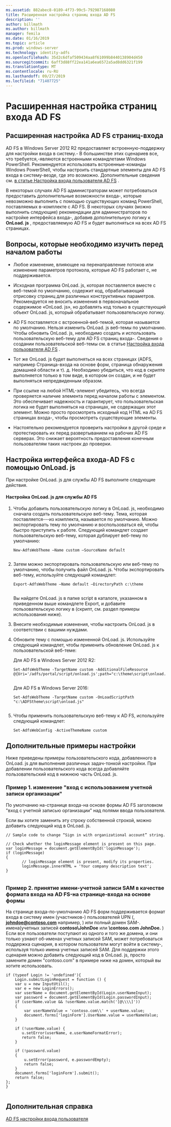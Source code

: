 ```yaml
---
ms.assetid: 882abec8-0189-4f73-99c5-792987168080
title: Расширенная настройка страниц входа AD FS
description: ''
author: billmath
ms.author: billmath
manager: femila
ms.date: 01/16/2019
ms.topic: article
ms.prod: windows-server
ms.technology: identity-adfs
ms.openlocfilehash: 35d2c6dfaf509434aa8f61099b8440138904d450
ms.sourcegitcommit: 6aff3d88ff22ea141a6ea6572a5ad8dd6321f199
ms.translationtype: MT
ms.contentlocale: ru-RU
ms.lasthandoff: 09/27/2019
ms.locfileid: "71407725"
---
```

# <a name="advanced-customization-of-ad-fs-sign-in-pages"></a>Расширенная настройка страниц входа AD FS

  
## <a name="advanced-customization-of-ad-fs-sign-in-pages"></a>Расширенная настройка AD FS страниц\-входа  
AD FS в Windows Server 2012 R2 предоставляет встроенную\-поддержку для настройки входа в систему.\- В большинстве этих сценариев все, что требуется,\-являются встроенными командлетами Windows PowerShell.  Рекомендуется использовать встроенные\-команды Windows PowerShell, чтобы настроить стандартные элементы для AD FS входа в систему\-везде, где это возможно.  Дополнительные сведения см. [в статье Настройка входа пользователя AD FS](AD-FS-user-sign-in-customization.md) .  
  
В некоторых случаях AD FS администраторам может потребоваться предоставить дополнительные возможности входа\-, которые невозможно выполнить с помощью существующих команд PowerShell, поставляемых в\-комплекте с AD FS. В некоторых случаях \(можно выполнить следующие\) рекомендации для администраторов по настройке интерфейса входа\-, добавив дополнительную логику к **OnLoad. js** , предоставляемую AD FS и будет выполняться на всех AD FS страницах.  
  
## <a name="things-to-know-before-you-start"></a>Вопросы, которые необходимо изучить перед началом работы  
  
-   Любое изменение, влияющее на перенаправление потоков или изменение параметров протокола, которые AD FS работает с, не поддерживается.
  
-   Исходная программа OnLoad. js, которая поставляется вместе с веб-темой по умолчанию, содержит код, обрабатывающий отрисовку страниц для различных конструктивных параметров. Рекомендуется не вносить изменения в первоначальное содержимое «OnLoad. js», но добавлять код только в существующий объект OnLoad. js, который обрабатывает пользовательскую логику.  
  
-   AD FS поставляется с встроенной\-веб-темой, которая называется по умолчанию. Нельзя изменить OnLoad. js веб-темы по умолчанию. Чтобы обновить OnLoad. js, необходимо создать и использовать пользовательскую веб-тему для AD FS страниц входа\-.  Сведения о создании пользовательской веб-темы см. в статье [Настройка входа пользователя AD FS](AD-FS-user-sign-in-customization.md) .  
  
-   Тот же OnLoad. js будет выполняться на всех страницах \(ADFS, например Страница\-входа на основе форм, страница обнаружения домашней области и т\). д. Необходимо убедиться, что код в скрипте выполняется только в том виде, в котором он создан, и не будет выполняться непредвиденным образом.  
  
-   При ссылке на любой HTML-элемент убедитесь, что всегда проверяется наличие элемента перед началом работы с элементом. Это обеспечивает надежность и гарантирует, что пользовательская логика не будет выполняться на страницах, не содержащих этот элемент. Можно просто просмотреть исходный код HTML на AD FS страницах входа\-, чтобы просмотреть существующие элементы.  
  
-   Настоятельно рекомендуется проверить настройки в другой среде и протестировать их перед развертыванием на рабочих AD FS серверах. Это снижает вероятность предоставления конечным пользователям таких настроек до проверки.  
  
## <a name="customizing-the-ad-fs-sign-in-experience-by-using-onloadjs"></a>Настройка интерфейса входа\-AD FS с помощью OnLoad. js  
При настройке OnLoad. js для службы AD FS выполните следующие действия.  
  
#### <a name="customizing-onloadjs-for-the-ad-fs-service"></a>Настройка OnLoad. js для службы AD FS  
  
1.  Чтобы добавить пользовательскую логику в OnLoad. js, необходимо сначала создать пользовательскую веб-тему. Тема, которая поставляется\-\-\-из комплекта, называется по умолчанию. Можно экспортировать тему по умолчанию и воспользоваться ей, чтобы быстро приступить к работе. Следующий командлет создает пользовательскую веб-тему, которая дублирует веб-тему по умолчанию:  
  
    ```  
    New-AdfsWebTheme –Name custom –SourceName default  
  
    ```  
  
2.  Затем можно экспортировать пользовательскую или веб-тему по умолчанию, чтобы получить файл OnLoad. js. Чтобы экспортировать веб-тему, используйте следующий командлет:  
  
    ```  
    Export-AdfsWebTheme –Name default –DirectoryPath c:\theme  
  
    ```  
  
    Вы найдете OnLoad. js в папке script в каталоге, указанном в приведенном выше командлете Export, и добавите пользовательскую логику в \(скрипт, см. раздел примеры использования ниже\).  
  
3.  Внесите необходимые изменения, чтобы настроить OnLoad. js в соответствии с вашими нуждами.  
  
4.  Обновите тему с помощью измененной OnLoad. js. Используйте следующий командлет, чтобы применить обновление OnLoad. js к пользовательской веб-теме:  

     Для AD FS в Windows Server 2012 R2:  

    ```  
    Set-AdfsWebTheme -TargetName custom -AdditionalFileResource @{Uri='/adfs/portal/script/onload.js';path="c:\theme\script\onload.js"}  
  
    ```  
    Для AD FS в Windows Server 2016:

     ```  
    Set-AdfsWebTheme -TargetName custom -OnLoadScriptPath "c:\ADFStheme\script\onload.js"   
  
    ```  
  
5.  Чтобы применить пользовательскую веб-тему к AD FS, используйте следующий командлет:  
  
    ```  
    Set-AdfsWebConfig -ActiveThemeName custom  
    ```  
  
## <a name="additional-customization-examples"></a>Дополнительные примеры настройки  
Ниже приведены примеры пользовательского кода, добавленного в OnLoad. js для выполнения различных задач\-тонкой настройки. При добавлении пользовательского кода всегда добавляйте пользовательский код в нижнюю часть OnLoad. js.  
  
### <a name="example-1-change-sign-in-with-organizational-account-string"></a>Пример 1. изменение "вход с использованием учетной записи организации"  
По умолчанию на\-странице входа\-на основе формы AD FS заголовком "вход с учетной записью организации" над полями ввода пользователя.  
  
Если вы хотите заменить эту строку собственной строкой, можно добавить следующий код в OnLoad. js.  
  
```  
// Sample code to change “Sign in with organizational account” string.  
  
// Check whether the loginMessage element is present on this page.  
var loginMessage = document.getElementById('loginMessage');  
if (loginMessage)  
{  
       // loginMessage element is present, modify its properties.  
       loginMessage.innerHTML = 'Your company description text';  
}  
  
```  
  
### <a name="example-2-accept-sam-account-name-as-a-login-format-on-an-ad-fs-form-based-sign-in-page"></a>Пример 2. принятие имени\-учетной записи SAM в качестве формата входа на AD FS\-на странице\-входа на основе формы  
На странице входа\-по\-умолчанию AD FS форм поддерживается формат входа в систему имен \(участников-\) пользователей UPN \(, <strong>johndoe@contoso.com</strong> например, \) или полный домен SAM\-. имена\(учетных записей **contoso\\JohnDoe** или **\\contoso.com JohnDoe.** \) Если все пользователи поступают из одного и того же домена, и они только узнают об\-именах учетных записей SAM, может потребоваться поддержка сценария, в котором пользователи могут войти в систему\-, используя только имена учетных записей SAM. Для поддержки этого сценария можно добавить следующий код в OnLoad. js, просто замените домен "contoso.com" в примере ниже на домен, который вы хотите использовать.  
  
```  
if (typeof Login != 'undefined'){  
    Login.submitLoginRequest = function () {   
    var u = new InputUtil();  
    var e = new LoginErrors();  
    var userName = document.getElementById(Login.userNameInput);  
    var password = document.getElementById(Login.passwordInput);  
    if (userName.value && !userName.value.match('[@\\\\]'))   
    {  
        var userNameValue = 'contoso.com\\' + userName.value;  
        document.forms['loginForm'].UserName.value = userNameValue;  
    }  
  
    if (!userName.value) {  
       u.setError(userName, e.userNameFormatError);  
       return false;  
    }  
  
    if (!password.value)   
    {  
        u.setError(password, e.passwordEmpty);  
        return false;  
    }  
    document.forms['loginForm'].submit();  
    return false;  
};  
}  
  
```  
  
## <a name="additional-references"></a>Дополнительная справка 
[AD FS настройки входа пользователя](AD-FS-user-sign-in-customization.md)  
  

